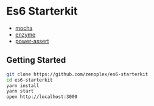 # Es6 Starterkit

- [mocha](https://github.com/mochajs/mocha)
- [enzyme](https://github.com/airbnb/enzyme)
- [power-assert](https://github.com/power-assert-js/power-assert)


## Getting Started

```bash
git clone https://github.com/zenoplex/es6-starterkit
cd es6-starterkit
yarn install
yarn start
open http://localhost:3000
```
